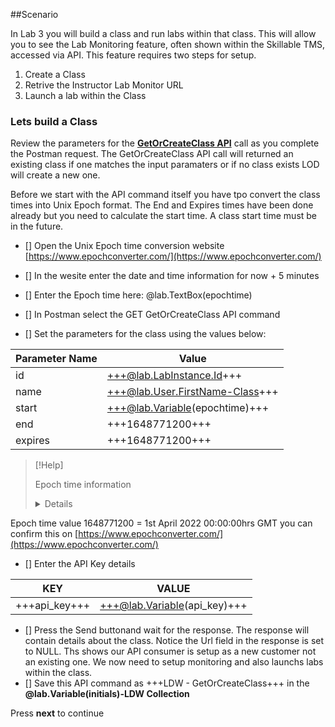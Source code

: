 ##Scenario

In Lab 3 you will build a class and run labs within that class.  This will allow you to see the Lab Monitoring feature, often shown within the Skillable TMS, accessed via API.  This feature requires two steps for setup.

1. Create a Class
1. Retrive the Instructor Lab Monitor URL
1. Launch a lab within the Class

### Lets build a Class

Review the parameters for the [**GetOrCreateClass API**](https://docs.skillable.com/lod/lod-api/lod-api-get-or-create-class.md) call as you complete the Postman request.  The GetOrCreateClass API call will returned an existing class if one matches the input paramaters or if no class exists LOD will create a new one.

Before we start with the API command itself you have tpo convert the class times into Unix Epoch format.  The End and Expires times have been done already but you need to calculate the start time. A class start time must be in the future. 

 - [] Open the Unix Epoch time conversion website [https://www.epochconverter.com/](https://www.epochconverter.com/)
 - [] In the wesite enter the date and time information for now + 5 minutes
 - [] Enter the Epoch time here: @lab.TextBox(epochtime)

 - [] In Postman select the GET GetOrCreateClass API command
 - [] Set the parameters for the class using the values below:

| Parameter Name | Value |
| ------ | ------|
| id | +++@lab.LabInstance.Id+++ |
| name | +++@lab.User.FirstName-Class+++ |
| start | +++@lab.Variable(epochtime)+++ |
| end | +++1648771200+++ |
| expires | +++1648771200+++ |

>[!Help] <summary> Epoch time information </summary>
><details>
 Epoch time value 1648771200 = 1st April 2022 00:00:00hrs GMT you can confirm this on [https://www.epochconverter.com/](https://www.epochconverter.com/)
 </details>

- [] Enter the API Key details

| KEY | VALUE |
|-----|-------|
|+++api_key+++|+++@lab.Variable(api_key)+++|

- [] Press the Send buttonand wait for the response.  The response will contain details about the class.  Notice the Url field in the response is set to NULL.  Ths shows our API consumer is setup as a new customer not an existing one.  We now need to setup monitoring and also launchs labs within the class.
- [] Save this API command as +++LDW - GetOrCreateClass+++ in the **@lab.Variable(initials)-LDW Collection**

Press **next** to continue
